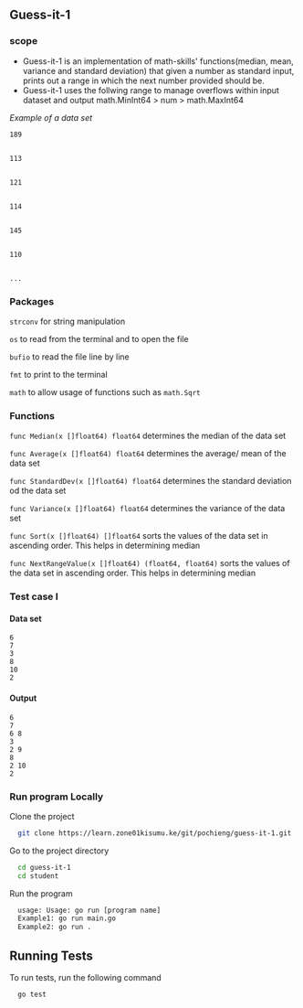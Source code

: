 ## Guess-it-1
### scope
* Guess-it-1 is an implementation of math-skills' functions(median, mean, variance and standard deviation) that given a number as standard input, prints out a range in which the next number provided should be.
* Guess-it-1 uses the follwing range to manage overflows within input dataset and output math.MinInt64 > num > math.MaxInt64


*Example of a data set* 


    189


    113


    121


    114


    145


    110


    ...

### Packages
`strconv` for string manipulation

`os` to read from the terminal and to open the file

`bufio` to read the file line by line

`fmt` to print to the terminal

`math` to allow usage of functions such as `math.Sqrt`

### Functions
`func Median(x []float64) float64` determines the median of the data set


`func Average(x []float64) float64` determines the average/ mean of the data set


`func StandardDev(x []float64) float64` determines the standard deviation od the data set

`func Variance(x []float64) float64` determines the variance of the data set


`func Sort(x []float64) []float64` sorts the values of the data set in ascending order. This helps in determining median

`func NextRangeValue(x []float64) (float64, float64)` sorts the values of the data set in ascending order. This helps in determining median

### Test case I
#### Data set
    6
    7
    3
    8
    10
    2  

#### Output  
    6
    7
    6 8
    3
    2 9
    8
    2 10
    2

### Run program Locally

Clone the project

```bash
  git clone https://learn.zone01kisumu.ke/git/pochieng/guess-it-1.git
```

Go to the project directory

```bash
  cd guess-it-1
  cd student
```

Run the program

```bash
  usage: Usage: go run [program name]
  Example1: go run main.go
  Example2: go run .
```


## Running Tests

To run tests, run the following command

```bash
  go test
```